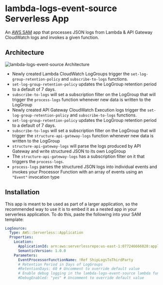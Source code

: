# lambda-logs-event-source Serverless App

An [AWS SAM](https://github.com/awslabs/serverless-application-model) app that processes JSON logs from Lambda & API Gateway CloudWatch logs and invokes a given function.

## Architecture

![lambda-logs-event-source Architecture](https://github.com/solve-hq/lambda-logs-event-source/raw/master/assets/lambda-logs-event-processor-arch-diagram.png)

- Newly created Lambda CloudWatch LogGroups trigger the `set-log-group-retention-policy` and `subscribe-to-logs` functions.
- `set-log-group-retention-policy` updates the LogGroup retention period to a default of 7 days.
- `subscribe-to-logs` will set a subscription filter on the LogGroup that will trigger the `process-logs` function whenever new data is written to the LogGroup
- Newly created API Gateway CloudWatch Execution logs trigger the `set-log-group-retention-policy` and `subscribe-to-logs` functions.
- `set-log-group-retention-policy` updates the LogGroup retention period to a default of 7 days.
- `subscribe-to-logs` will set a subscription filter on the LogGroup that will trigger the `structure-api-gateway-logs` function whenever new data is written to the LogGroup
- `structure-api-gateway-logs` will parse the logs produced by API Gateway and write structured JSON to its own LogGroup
- The `structure-api-gateway-logs` has a subscription filter on it that triggers the `process-logs`.
- `process-logs` parses the structured JSON logs into individual events and invokes your Processor Function with an array of events using an `"Event"` invocation type

## Installation

This app is meant to be used as part of a larger application, so the recommended way to use it is to embed it as a nested app in your serverless application. To do this, paste the following into your SAM template:

```yaml
LogSource:
  Type: AWS::Serverless::Application
  Properties:
    Location:
      ApplicationId: arn:aws:serverlessrepo:us-east-1:077246666028:applications/lambda-logs-event-source
      SemanticVersion: 1.0.0
    Parameters:
      EventProcessorFunctionName: !Ref ShipLogsToThirdParty
      # Retention Period in Days of LogGroups
      #RetentionDays: 60 # Uncomment to override default value
      # Enable debug logging in the lambda-logs-event-source lambda functions
      #DebugEnabled: "yes" # Uncomment to override default value
```
